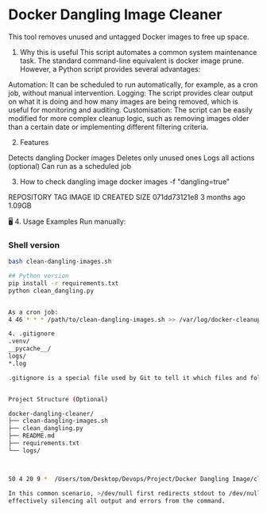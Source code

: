 # Docker Dangling Image Cleaner

This tool removes unused and untagged Docker images to free up space.


1. Why this is useful
This script automates a common system maintenance task. The standard command-line equivalent is docker image prune. 
However, a Python script provides several advantages: 

Automation: It can be scheduled to run automatically, for example, as a cron job, without manual intervention.
Logging: The script provides clear output on what it is doing and how many images are being removed, which is useful for monitoring and auditing.
Customisation: The script can be easily modified for more complex cleanup logic, such as removing images older than a certain date or implementing different filtering criteria.


2. Features

Detects dangling Docker images
Deletes only unused ones
Logs all actions (optional)
Can run as a scheduled job


3. How to check dangling image
docker images -f "dangling=true"

REPOSITORY     TAG       IMAGE ID       CREATED        SIZE
<none>        <none>    071dd73121e8   3 months ago   1.09GB



🖥️ 4. Usage Examples
Run manually:

### Shell version
```bash
bash clean-dangling-images.sh

## Python version
pip install -r requirements.txt
python clean_dangling.py


As a cron job:
4 46 * * * /path/to/clean-dangling-images.sh >> /var/log/docker-cleanup.log 2>&1

4. .gitignore
.venv/
__pycache__/
logs/
*.log

.gitignore is a special file used by Git to tell it which files and folders to ignore — meaning they will not be tracked or committed to the Git repository.


Project Structure (Optional)

docker-dangling-cleaner/
├── clean-dangling-images.sh
├── clean_dangling.py
├── README.md
├── requirements.txt
└── logs/



50 4 20 9 *  /Users/tom/Desktop/Devops/Project/Docker Dangling Image/clean-dangling-images.sh >> /var/log/docker-cleanup.log 2>&1

In this common scenario, >/dev/null first redirects stdout to /dev/null (a special device that discards all data written to it). Then, 2>&1 redirects stderr to stdout, 
effectively silencing all output and errors from the command.




